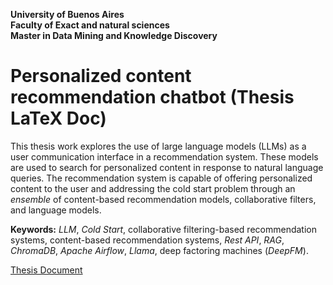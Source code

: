 <p align="left">

<b>University of Buenos Aires</br>Faculty of Exact and natural sciences</br>Master in Data Mining and Knowledge Discovery</b>
</p>

# Personalized content recommendation chatbot (Thesis LaTeX Doc)

This thesis work explores the use of large language models (LLMs) as a user communication interface in a recommendation system. 
These models are used to search for personalized content in response to natural language queries. 
The recommendation system is capable of offering personalized content to the user and addressing the cold start problem through an _ensemble_ 
of content-based recommendation models, collaborative filters, and language models.

**Keywords:** _LLM_, _Cold Start_, collaborative filtering-based recommendation systems, content-based recommendation systems, _Rest API_, _RAG_, _ChromaDB_, _Apache Airflow_, _Llama_, deep factoring machines (_DeepFM_).


[Thesis Document](https://github.com/adrianmarino/thesis-paper-tex/tree/master/thesis.pdf)

